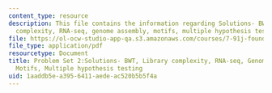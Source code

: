 ```yaml
---
content_type: resource
description: This file contains the information regarding Solutions- BWT, library
  complexity, RNA-seq, genome assembly, motifs, multiple hypothesis testing.
file: https://ol-ocw-studio-app-qa.s3.amazonaws.com/courses/7-91j-foundations-of-computational-and-systems-biology-spring-2014/1aaddb5ea3956411aedeac520b5b5f4a_MIT7_91JS14_pset2_ans.pdf
file_type: application/pdf
resourcetype: Document
title: Problem Set 2:Solutions- BWT, Library complexity, RNA-seq, Genome assembly,
  Motifs, Multiple hypothesis testing
uid: 1aaddb5e-a395-6411-aede-ac520b5b5f4a
---
```


